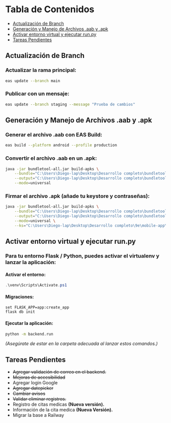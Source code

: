 # Tabla de Contenidos

- [Actualización de Branch](#actualización-de-branch)
- [Generación y Manejo de Archivos .aab y .apk](#generación-y-manejo-de-archivos-aab-y-apk)
- [Activar entorno virtual y ejecutar run.py](#activar-entorno-virtual-y-ejecutar-runpy)
- [Tareas Pendientes](#tareas-pendientes)

## Actualización de Branch

### Actualizar la rama principal:
```bash
eas update --branch main
```

### Publicar con un mensaje:
```bash
eas update --branch staging --message "Prueba de cambios"
```

## Generación y Manejo de Archivos .aab y .apk

### Generar el archivo .aab con EAS Build:
```bash
eas build --platform android --profile production
```

### Convertir el archivo .aab en un .apk:
```bash
java -jar bundletool-all.jar build-apks \
    --bundle="C:\Users\Diego-lap\Desktop\Desarrollo completo\bundletool\9mm.aab" \
    --output="C:\Users\Diego-lap\Desktop\Desarrollo completo\bundletool\9mm.apks" \
    --mode=universal
```

### Firmar el archivo .apk (añade tu keystore y contraseñas):
```bash
java -jar bundletool-all.jar build-apks \
    --bundle="C:\Users\Diego-lap\Desktop\Desarrollo completo\bundletool\9mm.aab" \
    --output="C:\Users\Diego-lap\Desktop\Desarrollo completo\bundletool\9mm.apks" \
    --mode=universal \
    --ks="C:\Users\Diego-lap\Desktop\Desarrollo completo\9e\mobile-app\credentials\android\keystore.jks" \

```

## Activar entorno virtual y ejecutar run.py

### Para tu entorno Flask / Python, puedes activar el virtualenv y lanzar la aplicación:

#### Activar el entorno:
```powershell
.\venv\Scripts\Activate.ps1
```

#### Migraciones:
```
set FLASK_APP=app:create_app
flask db init
```

#### Ejecutar la aplicación:
```bash
python -m backend.run
```
*(Asegúrate de estar en la carpeta adecuada al lanzar estos comandos.)*

## Tareas Pendientes

- ~~Agregar validación de correo en el backend.~~
- ~~Mejoras de accesibilidad~~
- Agregar login Google
- ~~Agregar datepicker~~
- ~~Cambiar avisos~~
- ~~Validar eliminar registros.~~
- Registro de citas medicas **(Nueva versión).**
- Información de la cita medica **(Nueva Versión).**
- Migrar la base a Railway

